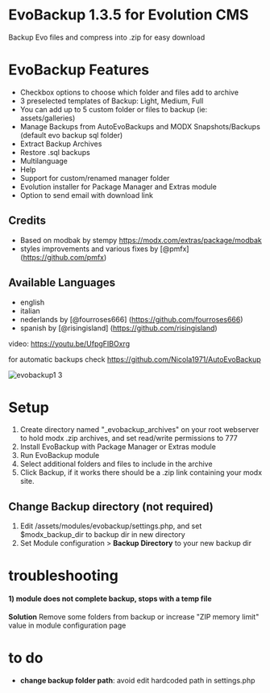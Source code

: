 # EvoBackup 1.3.5 for Evolution CMS
Backup Evo files and compress into .zip for easy download

# EvoBackup Features

* Checkbox options to choose which folder and files add to archive
* 3 preselected templates of Backup: Light, Medium, Full
* You can add up to 5 custom folder or files to backup (ie: assets/galleries)
* Manage Backups from AutoEvoBackups and MODX Snapshots/Backups (default evo backup sql folder)
* Extract Backup Archives
* Restore .sql backups
* Multilanguage
* Help
* Support for custom/renamed manager folder
* Evolution installer for Package Manager and Extras module
* Option to send email with download link

## Credits
* Based on modbak by stempy https://modx.com/extras/package/modbak
* styles improvements and various fixes by  [@pmfx] (https://github.com/pmfx)

## Available Languages
* english
* italian
* nederlands by [@fourroses666] (https://github.com/fourroses666)
* spanish by [@risingisland] (https://github.com/risingisland)

video: https://youtu.be/UfpgFIBOxrg

for automatic backups check https://github.com/Nicola1971/AutoEvoBackup

![evobackup1 3](https://user-images.githubusercontent.com/7342798/31240426-f2f7591e-aa00-11e7-8755-b3bd3e79a7a6.png)

# Setup
1. Create directory named "_evobackup_archives"  on your root webserver to hold modx .zip archives, and set read/write permissions to 777
2. Install EvoBackup with Package Manager or Extras module
3. Run EvoBackup module
4. Select additional folders and files to include in the archive
5. Click Backup, if it works there should be a .zip link containing your modx site.

## Change Backup directory (not required)
1. Edit /assets/modules/evobackup/settings.php, and set $modx_backup_dir to backup dir in new directory
2. Set Module configuration > **Backup Directory** to your new backup dir

# troubleshooting
#### 1) module does not complete backup, stops with a temp file

**Solution**
Remove some folders from backup or increase "ZIP memory limit" value in module configuration page

# to do

* **change backup folder path**: avoid edit hardcoded path in settings.php

